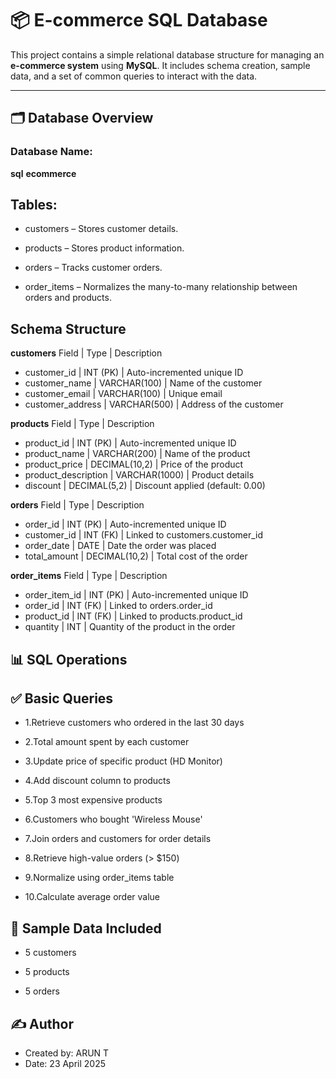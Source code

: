 # 📦 E-commerce SQL Database

This project contains a simple relational database structure for managing an **e-commerce system** using **MySQL**. It includes schema creation, sample data, and a set of common queries to interact with the data.

---

## 🗂️ Database Overview

### Database Name:
**sql**
**ecommerce**

## Tables:

- customers – Stores customer details.

- products – Stores product information.

- orders – Tracks customer orders.

- order_items – Normalizes the many-to-many relationship between orders and products.

## Schema Structure

**customers**
Field | Type | Description
- customer_id | INT (PK) | Auto-incremented unique ID
- customer_name | VARCHAR(100) | Name of the customer
- customer_email | VARCHAR(100) | Unique email
- customer_address | VARCHAR(500) | Address of the customer

**products**
Field | Type | Description
- product_id | INT (PK) | Auto-incremented unique ID
- product_name | VARCHAR(200) | Name of the product
- product_price | DECIMAL(10,2) | Price of the product
- product_description | VARCHAR(1000) | Product details
- discount | DECIMAL(5,2) | Discount applied (default: 0.00)

**orders**
Field | Type | Description
- order_id | INT (PK) | Auto-incremented unique ID
- customer_id | INT (FK) | Linked to customers.customer_id
- order_date | DATE | Date the order was placed
- total_amount | DECIMAL(10,2) | Total cost of the order

**order_items**
Field | Type | Description
- order_item_id | INT (PK) | Auto-incremented unique ID
- order_id | INT (FK) | Linked to orders.order_id
- product_id | INT (FK) | Linked to products.product_id
- quantity | INT | Quantity of the product in the order

## 📊 SQL Operations
## ✅ Basic Queries
- 1.Retrieve customers who ordered in the last 30 days

- 2.Total amount spent by each customer

- 3.Update price of specific product (HD Monitor)

- 4.Add discount column to products

- 5.Top 3 most expensive products

- 6.Customers who bought 'Wireless Mouse'

- 7.Join orders and customers for order details

- 8.Retrieve high-value orders (> $150)

- 9.Normalize using order_items table

- 10.Calculate average order value

## 🧪 Sample Data Included
- 5 customers

- 5 products

- 5 orders

## ✍️ Author
- Created by: ARUN T
- Date: 23 April 2025

